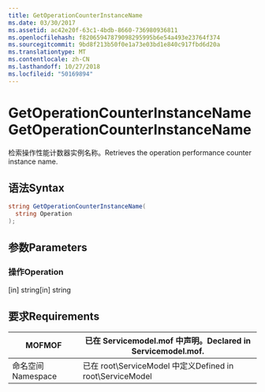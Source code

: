 ```yaml
---
title: GetOperationCounterInstanceName
ms.date: 03/30/2017
ms.assetid: ac42e20f-63c1-4bdb-8660-736980936811
ms.openlocfilehash: f82065947879098295995b6e54a493e23764f374
ms.sourcegitcommit: 9bd8f213b50f0e1a73e03bd1e840c917fbd6d20a
ms.translationtype: MT
ms.contentlocale: zh-CN
ms.lasthandoff: 10/27/2018
ms.locfileid: "50169894"
---
```

# <a name="getoperationcounterinstancename"></a><span data-ttu-id="b9895-102">GetOperationCounterInstanceName</span><span class="sxs-lookup"><span data-stu-id="b9895-102">GetOperationCounterInstanceName</span></span>
<span data-ttu-id="b9895-103">检索操作性能计数器实例名称。</span><span class="sxs-lookup"><span data-stu-id="b9895-103">Retrieves the operation performance counter instance name.</span></span>  
  
## <a name="syntax"></a><span data-ttu-id="b9895-104">语法</span><span class="sxs-lookup"><span data-stu-id="b9895-104">Syntax</span></span>  
  
```csharp
string GetOperationCounterInstanceName(  
  string Operation  
);  
```  
  
## <a name="parameters"></a><span data-ttu-id="b9895-105">参数</span><span class="sxs-lookup"><span data-stu-id="b9895-105">Parameters</span></span>  
  
### <a name="operation"></a><span data-ttu-id="b9895-106">操作</span><span class="sxs-lookup"><span data-stu-id="b9895-106">Operation</span></span>  
 <span data-ttu-id="b9895-107">[in] string</span><span class="sxs-lookup"><span data-stu-id="b9895-107">[in] string</span></span>  
  
## <a name="requirements"></a><span data-ttu-id="b9895-108">要求</span><span class="sxs-lookup"><span data-stu-id="b9895-108">Requirements</span></span>  
  
|<span data-ttu-id="b9895-109">MOF</span><span class="sxs-lookup"><span data-stu-id="b9895-109">MOF</span></span>|<span data-ttu-id="b9895-110">已在 Servicemodel.mof 中声明。</span><span class="sxs-lookup"><span data-stu-id="b9895-110">Declared in Servicemodel.mof.</span></span>|  
|---------|-----------------------------------|  
|<span data-ttu-id="b9895-111">命名空间</span><span class="sxs-lookup"><span data-stu-id="b9895-111">Namespace</span></span>|<span data-ttu-id="b9895-112">已在 root\ServiceModel 中定义</span><span class="sxs-lookup"><span data-stu-id="b9895-112">Defined in root\ServiceModel</span></span>|
